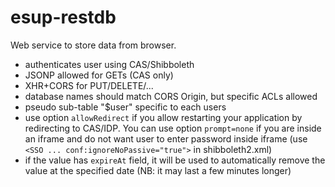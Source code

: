 # esup-restdb

Web service to store data from browser.

* authenticates user using CAS/Shibboleth
* JSONP allowed for GETs (CAS only)
* XHR+CORS for PUT/DELETE/...
* database names should match CORS Origin, but specific ACLs allowed
* pseudo sub-table "$user" specific to each users
* use option ``allowRedirect`` if you allow restarting your application by redirecting to CAS/IDP. You can use option ``prompt=none`` if you are inside an iframe and do not want user to enter password inside iframe (use ``<SSO ... conf:ignoreNoPassive="true">`` in shibboleth2.xml)
* if the value has ``expireAt`` field, it will be used to automatically remove the value at the specified date (NB: it may last a few minutes longer)
